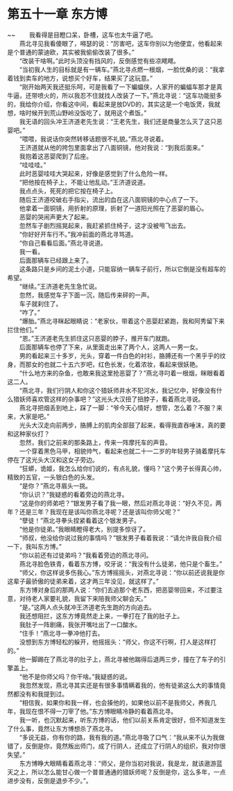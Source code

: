 # 第五十一章 东方博

~~
            　　我看得是目瞪口呆，卧槽，这车也太牛逼了吧。<br>　　燕北寻见我看傻眼了，嘚瑟的说：“厉害吧，这车你别以为他便宜，他看起来是个普通的蒙迪欧，其实被我偷偷改装了很多。”<br>　　“改装干啥啊。”此时头顶没有挡风的，反倒感觉有些凉飕飕。<br>　　“当初我人生的目标就是有一辆车。”燕北寻点燃一根烟，一脸忧桑的说：“我拿着钱到卖车的地方，说想买个好车，结果买了这玩意。”<br>　　“刚开始两天我还挺乐呵，可是我看了一下蝙蝠侠，人家开的蝙蝠车那才是真牛逼，还带喷火的，所以我忍不住就找人改装了一下。”燕北寻说：“这车功能挺多的，我给你介绍，你看这中间，看起来是放DVD的，其实这是一个电饭煲，我就想，啥时候开到荒山野岭没饭吃了，就用这个煮饭。”<br>　　我无语的回头冲王济道老先生说：“王老先生，我们还是商量怎么灭了这只恶婴吧。”<br>　　“喂喂，我说话你突然转移话题很不礼貌。”燕北寻说着。<br>　　王济道就从他的挎包里面拿出了八面铜镜，他对我说：“到我后面来。”<br>　　我抱着这恶婴爬到了后座。<br>　　“哇哇哇。”<br>　　此时恶婴哇哇大哭起来，好像是感觉到了什么危险一样。<br>　　“把他按在椅子上，不能让他乱动。”王济道说道。<br>　　我点点头，死死的把它按在椅子上。<br>　　随后王济道咬破右手指尖，流出的血在这八面铜镜的中心点了一下。<br>　　他拿着一面铜镜，用折射的原理，折射了一道阳光照在了恶婴的眉心。<br>　　恶婴的哭闹声更大了起来。<br>　　忽然车子剧烈摇晃起来，我赶紧抓住椅子，这才没被甩飞出去。<br>　　“你好好开车行不。”我冲前面的燕北寻骂道。<br>　　“你自己看看后面。”燕北寻说道。<br>　　我一看。<br>　　后面那辆车已经跟上来了。<br>　　这条路只是乡间的泥土小道，只能容纳一辆车子前行，所以它倒是没有超车的希望。<br>　　“继续。”王济道老先生急忙说。<br>　　忽然，我感觉车子下面一沉，随后传来砰的一声。<br>　　车子就刹住了。<br>　　“咋了。”<br>　　“爆胎。”燕北寻眯起眼睛说：“老家伙，带着这个恶婴赶紧跑，我和阿秀留下来拦住他们。”<br>　　“恩。”王济道老先生抓住这只恶婴的脖子，推开车门就跑。<br>　　后面那辆车也停了下来，从里面走出来了两个人，这两人一男一女。<br>　　男的看起来三十多岁，光头，穿着一件白色的衬衫，胳膊还有一个黑乎乎的纹身，而那女的也就二十五六岁吧，红色长发，化着浓妆，看起来很妖艳。<br>　　“什么地方来的杂鱼，也敢来我这里抢恶婴了？”燕北寻叼着一根烟，眯眼看着这二人。<br>　　“燕北寻，我们行阴人和你这个猎妖师井水不犯河水，我记忆中，好像没有什么猎妖师喜欢管这样的杂事吧？”这光头大汉扭了扭脖子，看着燕北寻说。<br>　　燕北寻把烟丢到地上，踩了一脚：“爷今天心情好，想管，怎么着？不服？来来，大家是吧。”<br>　　光头大汉走向前两步，胳膊上的肌肉全部鼓了起来，看得我直吞唾沫，真的要和这种家伙打？<br>　　忽然，我们之前来的那条路上，传来一阵摩托车的声音。<br>　　一个穿着黑色马甲，相貌帅气，看起来也就二十一二岁的年轻男子骑着摩托车停在了这光头大汉和这女子旁边。<br>　　“狂蟒，诡姬，我怎么给你们说的，有点礼貌，懂吗？”这个男子长得真心帅，精致的五官，一头银白色的头发。<br>　　“是你？”燕北寻眉头一挑。<br>　　“你认识？”我疑惑的看着旁边的燕北寻。<br>　　“这是你的师弟吧？”银发男子看了我一眼，然后对燕北寻说：“好久不见，两年？还是三年？我现在是该叫你燕北寻呢？还是该叫你师父呢？”<br>　　“孽徒！”燕北寻拳头捏紧看着这个银发男子。<br>　　“他是你徒弟。”我眼睛瞪得老大，别提多惊讶了。<br>　　“师叔，他没给你说过我的事情吗？”银发男子看着我说：“请允许我自我介绍一下，我叫东方博。”<br>　　“你以前还有过徒弟吗？”我看着旁边的燕北寻问。<br>　　燕北寻脸色铁青，看着东方博，咬牙说：“我没有什么徒弟，他只是个畜生。”<br>　　“师父，你这样说多伤我心。”东方博摇摇头，对燕北寻说：“你以前还说我是你这辈子最骄傲的徒弟来着，这才两三年没见，就这样了。”<br>　　东方博对身后的那两人说：“你们去追那个老东西，把恶婴带回来，不过要注意，对待老人家要礼貌，我留下来陪我师父聊会天。”<br>　　“是。”这两人点头就冲王济道老先生跑的方向追去。<br>　　我还想阻拦，这东方博竟然走上来，一拳打在了我的肚子上。<br>　　我肚子一阵剧痛，我张开嘴吐出了一口酸水。<br>　　“住手！”燕北寻一拳冲他打去。<br>　　没想到东方博轻松的躲开，他摇摇头：“师父，你这不行啊，打人是这样打的。”<br>　　他一脚踢在了燕北寻的肚子上，燕北寻被他踹得后退两三步，撞在了车子的引擎盖上。<br>　　“他不是你师父吗？你干啥。”我疑惑的说。<br>　　我忽然发现，燕北寻其实还是有很多事情瞒着我的，他有徒弟这么大的事情竟然都没有和我提到过。<br>　　“相信我，如果你和我一样，也会揍他的，如果他以前不是我师父，养我几年，我现在恨不得一刀宰了他。”东方博眼睛冷静的看着燕北寻。<br>　　我一听，也沉默起来，听东方博的话，他们以前关系肯定很好，但不知道发生了什么事，竟然让东方博想杀了燕北寻。<br>　　“多说无益，你有你的路，我有我的道。”燕北寻吸了口气：“我从来不认为我做错了，反倒是你，竟然叛出师门，成了行阴人，还成立了行阴人的组织，我对你很失望。”<br>　　东方博睁大眼睛看着燕北寻：“师父，是你当初对我说，我是龙，就该遨游蓝天之上，所以怎么能甘心做一个普普通通的猎妖师呢？反倒是你，这么多年，一点进步没有，反倒是退步不少。”。<br>　　
	